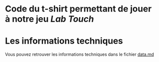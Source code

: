 # Code du t-shirt permettant de jouer à notre jeu _Lab Touch_ #


# Les informations techniques #
Vous pouvez retrouver les informations techniques dans le fichier [data.md](https://github.com/ywc-hb/ywc_t-shirt_2021/blob/master/data.md)
